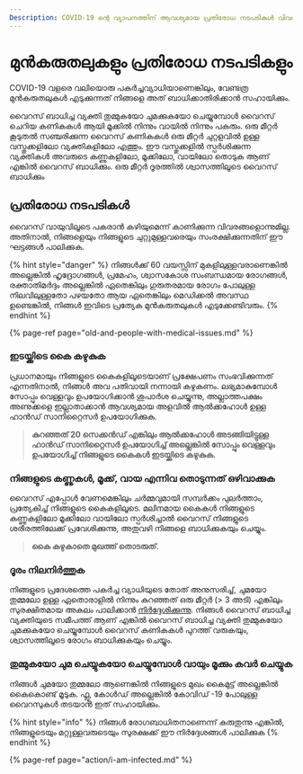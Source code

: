 ```yaml
---
Description: COVID-19 ന്റെ വ്യാപനത്തിന് ആവശ്യമായ പ്രതിരോധ നടപടികൾ വിവരിക്കുന്നു
---
```


# മുൻകരുതലുകളും പ്രതിരോധ നടപടികളും

COVID-19 വളരെ വലിയൊരു പകർച്ചവ്യാധിയാണെങ്കിലും, വേണ്ടത്ര മുൻകരുതലുകൾ എടുക്കുന്നത് നിങ്ങളെ അത് ബാധിക്കാതിരിക്കാൻ സഹായിക്കും.

വൈറസ് ബാധിച്ച വ്യക്തി തുമ്മുകയോ ചുമക്കുകയോ ചെയ്യുമ്പോൾ വൈറസ് ചെറിയ കണികകൾ ആയി മൂക്കിൽ നിന്നും വായിൽ നിന്നും പകരും. ഒരു മീറ്റർ കൂടുതൽ സഞ്ചരിക്കുന്ന വൈറസ് കണികകൾ ഒരു മീറ്റർ ചുറ്റളവിൽ ഉള്ള വസ്തുക്കളിലോ വ്യക്തികളിലോ എത്തും. ഈ വസ്തുക്കളിൽ സ്പർശിക്കുന്ന വ്യക്തികൾ അവരുടെ കണ്ണുകളിലോ, മൂക്കിലോ, വായിലോ തൊടുക ആണ് എങ്കിൽ വൈറസ് ബാധിക്കും. ഒരു മീറ്റർ ദൂരത്തിൽ ശ്വാസത്തിലൂടെ വൈറസ് ബാധിക്കും

## പ്രതിരോധ നടപടികൾ

വൈറസ് വായുവിലൂടെ പകരാൻ കഴിയുമെന്ന് കാണിക്കുന്ന വിവരങ്ങളൊന്നുമില്ല. അതിനാൽ, നിങ്ങളെയും നിങ്ങളുടെ ചുറ്റുമുള്ളവരെയും സംരക്ഷിക്കുന്നതിന് ഈ ഘട്ടങ്ങൾ പാലിക്കുക.

{% hint style="danger" %}
നിങ്ങൾക്ക് 60 വയസ്സിന് മുകളിലുള്ളവരാണെങ്കിൽ അല്ലെങ്കിൽ ഹൃദ്രോഗങ്ങൾ, പ്രമേഹം, ശ്വാസകോശ സംബന്ധമായ രോഗങ്ങൾ, രക്താതിമർദ്ദം അല്ലെങ്കിൽ ഏതെങ്കിലും ഗുരുതരമായ രോഗം പോലുള്ള നിലവിലുള്ളതോ പഴയതോ ആയ ഏതെങ്കിലും മെഡിക്കൽ അവസ്ഥ ഉണ്ടെങ്കിൽ, നിങ്ങൾ ഇവിടെ പ്രത്യേക മുൻകരുതലുകൾ എടുക്കേണ്ടിവരും.
{% endhint %}

{% page-ref page="old-and-people-with-medical-issues.md" %}

### ഇടയ്ക്കിടെ കൈ കഴുകുക
പ്രധാനമായും നിങ്ങളുടെ കൈകളിലൂടെയാണ് പ്രക്ഷേപണം സംഭവിക്കുന്നത് എന്നതിനാൽ, നിങ്ങൾ അവ പതിവായി നന്നായി കഴുകണം. ലഭ്യമാകുമ്പോൾ സോപ്പും വെള്ളവും ഉപയോഗിക്കാൻ ശുപാർശ ചെയ്യുന്നു, അല്ലാത്തപക്ഷം അണുക്കളെ ഇല്ലാതാക്കാൻ ആവശ്യമായ അളവിൽ ആൽക്കഹോൾ ഉള്ള ഹാൻഡ് സാനിറ്റൈസർ ഉപയോഗിക്കുക.
> **കുറഞ്ഞത് 20 സെക്കൻഡ് എങ്കിലും ആൽക്കഹോൾ അടങ്ങിയിട്ടുള്ള ഹാൻഡ് സാനിറ്റൈസർ ഉപയോഗിച്ച് അല്ലെങ്കിൽ സോപ്പും വെള്ളവും ഉപയോഗിച്ച് നിങ്ങളുടെ കൈകൾ ഇടയ്ക്കിടെ കഴുകുക.**

### നിങ്ങളുടെ കണ്ണുകൾ, മൂക്ക്, വായ എന്നിവ തൊടുന്നത് ഒഴിവാക്കുക

വൈറസ് എപ്പോൾ വേണമെങ്കിലും ചർമ്മവുമായി സമ്പർക്കം പുലർത്താം, പ്രത്യേകിച്ച് നിങ്ങളുടെ കൈകളിലൂടെ. മലിനമായ 
കൈകൾ നിങ്ങളുടെ കണ്ണുകളിലോ മൂക്കിലോ വായിലോ സ്പർശിച്ചാൽ വൈറസ് നിങ്ങളുടെ ശരീരത്തിലേക്ക് പ്രവേശിക്കുന്നു, അതുവഴി നിങ്ങളെ ബാധിക്കുകയും ചെയ്യും.
> **കൈ കഴുകാതെ മുഖത്ത് തൊടരുത്.**

### **ദൂരം നിലനിർത്തുക**

നിങ്ങളുടെ പ്രദേശത്തെ പകർച്ച വ്യാധിയുടെ തോത് അനുസരിച്ച്, ചുമയോ തുമ്മലോ ഉള്ള ഏതൊരാളിൽ നിന്നും കുറഞ്ഞത് ഒരു മീറ്റർ \(&gt; 3 അടി\) എങ്കിലും സുരക്ഷിതമായ അകലം പാലിക്കാൻ [നിർദ്ദേശിക്കുന്നു](https://www.who.int/emergencies/diseases/novel-coronavirus-2019/advice-for-public). നിങ്ങൾ വൈറസ് ബാധിച്ച വ്യക്തിയുടെ സമീപത്ത് ആണ് എങ്കിൽ വൈറസ് ബാധിച്ച വ്യക്തി തുമ്മുകയോ ചുമക്കുകയോ ചെയ്യുമ്പോൾ വൈറസ് കണികകൾ പുറത്ത് വരുകയും, ശ്വാസത്തിലൂടെ രോഗം ബാധിക്കുകയും ചെയ്യും.

### തുമ്മുകയോ ചുമ ചെയ്യുകയോ ചെയ്യുമ്പോൾ വായും മൂക്കും കവർ ചെയ്യുക

നിങ്ങൾ ചുമയോ തുമ്മലോ ആണെങ്കിൽ നിങ്ങളുടെ മുഖം കൈമുട്ട് അല്ലെങ്കിൽ കൈകൊണ്ട് മൂടുക. ഫ്ലൂ, കോൾഡ് അല്ലെങ്കിൽ കോവിഡ് -19 പോലുള്ള വൈറസുകൾ തടയാൻ ഇത് സഹായിക്കും.

{% hint style="info" %}
നിങ്ങൾ രോഗബാധിതനാണെന്ന് കരുതുന്നു എങ്കിൽ, നിങ്ങളുടെയും മറ്റുള്ളവരുടെയും സുരക്ഷക്ക് ഈ നിർദ്ദേശങ്ങൾ പാലിക്കുക
{% endhint %}

{% page-ref page="action/i-am-infected.md" %}

